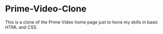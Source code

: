 # Prime-Video-Clone
This is a clone of the Prime Video home page just to hone my skills in basic HTML and CSS.
  

